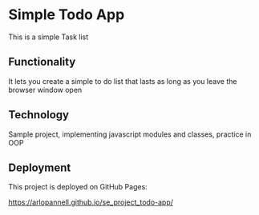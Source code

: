 # Simple Todo App

This is a simple Task list

## Functionality

It lets you create a simple to do list that lasts as long as you leave the browser window open

## Technology

Sample project, implementing javascript modules and classes, practice in OOP

## Deployment

This project is deployed on GitHub Pages:

https://arlopannell.github.io/se_project_todo-app/

